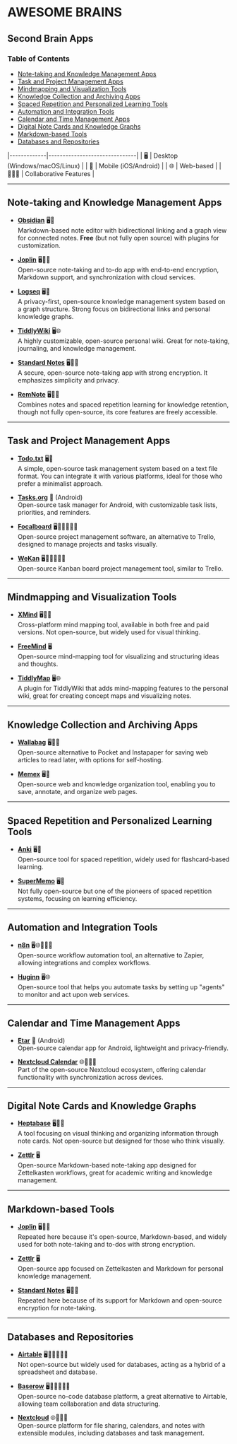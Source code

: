 # AWESOME BRAINS

## Second Brain Apps

### Table of Contents
- [Note-taking and Knowledge Management Apps](#note-taking-and-knowledge-management-apps)
- [Task and Project Management Apps](#task-and-project-management-apps)
- [Mindmapping and Visualization Tools](#mindmapping-and-visualization-tools)
- [Knowledge Collection and Archiving Apps](#knowledge-collection-and-archiving-apps)
- [Spaced Repetition and Personalized Learning Tools](#spaced-repetition-and-personalized-learning-tools)
- [Automation and Integration Tools](#automation-and-integration-tools)
- [Calendar and Time Management Apps](#calendar-and-time-management-apps)
- [Digital Note Cards and Knowledge Graphs](#digital-note-cards-and-knowledge-graphs)
- [Markdown-based Tools](#markdown-based-tools)
- [Databases and Repositories](#databases-and-repositories)


|-------------|-------------------------------|
| 🖥️          | Desktop (Windows/macOS/Linux)  |
| 📱          | Mobile (iOS/Android)           |
| 🌐          | Web-based                      |
| 🧑‍🤝‍🧑     | Collaborative Features         |



---

## Note-taking and Knowledge Management Apps

- **[Obsidian](https://obsidian.md)** 🖥️📱  
  Markdown-based note editor with bidirectional linking and a graph view for connected notes. **Free** (but not fully open source) with plugins for customization.
  
- **[Joplin](https://joplinapp.org)** 🖥️📱🌐  
  Open-source note-taking and to-do app with end-to-end encryption, Markdown support, and synchronization with cloud services.

- **[Logseq](https://logseq.com)** 🖥️📱  
  A privacy-first, open-source knowledge management system based on a graph structure. Strong focus on bidirectional links and personal knowledge graphs.

- **[TiddlyWiki](https://tiddlywiki.com)** 🖥️🌐  
  A highly customizable, open-source personal wiki. Great for note-taking, journaling, and knowledge management.

- **[Standard Notes](https://standardnotes.com)** 🖥️📱🌐  
  A secure, open-source note-taking app with strong encryption. It emphasizes simplicity and privacy.

- **[RemNote](https://www.remnote.com)** 🖥️📱🌐  
  Combines notes and spaced repetition learning for knowledge retention, though not fully open-source, its core features are freely accessible.

---

## Task and Project Management Apps

- **[Todo.txt](http://todotxt.org)** 🖥️📱  
  A simple, open-source task management system based on a text file format. You can integrate it with various platforms, ideal for those who prefer a minimalist approach.

- **[Tasks.org](https://tasks.org)** 📱 (Android)  
  Open-source task manager for Android, with customizable task lists, priorities, and reminders.

- **[Focalboard](https://www.focalboard.com)** 🖥️📱🌐🧑‍🤝‍🧑  
  Open-source project management software, an alternative to Trello, designed to manage projects and tasks visually.

- **[WeKan](https://wekan.github.io)** 🖥️📱🌐🧑‍🤝‍🧑  
  Open-source Kanban board project management tool, similar to Trello.

---

## Mindmapping and Visualization Tools

- **[XMind](https://xmind.net)** 🖥️📱🌐  
  Cross-platform mind mapping tool, available in both free and paid versions. Not open-source, but widely used for visual thinking.

- **[FreeMind](http://freemind.sourceforge.net/wiki/index.php/Main_Page)** 🖥️  
  Open-source mind-mapping tool for visualizing and structuring ideas and thoughts.

- **[TiddlyMap](https://tiddlymap.org)** 🖥️🌐  
  A plugin for TiddlyWiki that adds mind-mapping features to the personal wiki, great for creating concept maps and visualizing notes.

---

## Knowledge Collection and Archiving Apps

- **[Wallabag](https://wallabag.org)** 🖥️📱🌐  
  Open-source alternative to Pocket and Instapaper for saving web articles to read later, with options for self-hosting.

- **[Memex](https://getmemex.com)** 🖥️📱  
  Open-source web and knowledge organization tool, enabling you to save, annotate, and organize web pages.

---

## Spaced Repetition and Personalized Learning Tools

- **[Anki](https://apps.ankiweb.net)** 🖥️📱  
  Open-source tool for spaced repetition, widely used for flashcard-based learning.

- **[SuperMemo](https://www.supermemo.com)** 🖥️📱  
  Not fully open-source but one of the pioneers of spaced repetition systems, focusing on learning efficiency.

---

## Automation and Integration Tools

- **[n8n](https://n8n.io)** 🖥️🌐🧑‍🤝‍🧑  
  Open-source workflow automation tool, an alternative to Zapier, allowing integrations and complex workflows.

- **[Huginn](https://github.com/huginn/huginn)** 🖥️🌐  
  Open-source tool that helps you automate tasks by setting up "agents" to monitor and act upon web services.

---

## Calendar and Time Management Apps

- **[Etar](https://github.com/Etar-Group/Etar-Calendar)** 📱 (Android)  
  Open-source calendar app for Android, lightweight and privacy-friendly.

- **[Nextcloud Calendar](https://nextcloud.com/calendar/)** 🌐🧑‍🤝‍🧑  
  Part of the open-source Nextcloud ecosystem, offering calendar functionality with synchronization across devices.

---

## Digital Note Cards and Knowledge Graphs

- **[Heptabase](https://heptabase.com)** 🖥️📱🌐  
  A tool focusing on visual thinking and organizing information through note cards. Not open-source but designed for those who think visually.

- **[Zettlr](https://www.zettlr.com)** 🖥️  
  Open-source Markdown-based note-taking app designed for Zettelkasten workflows, great for academic writing and knowledge management.

---

## Markdown-based Tools

- **[Joplin](https://joplinapp.org)** 🖥️📱🌐  
  Repeated here because it's open-source, Markdown-based, and widely used for both note-taking and to-dos with strong encryption.

- **[Zettlr](https://www.zettlr.com)** 🖥️  
  Open-source app focused on Zettelkasten and Markdown for personal knowledge management.

- **[Standard Notes](https://standardnotes.com)** 🖥️📱🌐  
  Repeated here because of its support for Markdown and open-source encryption for note-taking.

---

## Databases and Repositories

- **[Airtable](https://airtable.com)** 🖥️📱🌐🧑‍🤝‍🧑  
  Not open-source but widely used for databases, acting as a hybrid of a spreadsheet and database. 

- **[Baserow](https://baserow.io)** 🖥️📱🌐🧑‍🤝‍🧑  
  Open-source no-code database platform, a great alternative to Airtable, allowing team collaboration and data structuring.

- **[Nextcloud](https://nextcloud.com)** 🌐🧑‍🤝‍🧑  
  Open-source platform for file sharing, calendars, and notes with extensible modules, including databases and task management.